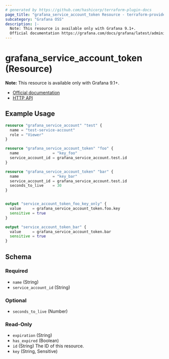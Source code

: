 ```yaml
---
# generated by https://github.com/hashicorp/terraform-plugin-docs
page_title: "grafana_service_account_token Resource - terraform-provider-grafana"
subcategory: "Grafana OSS"
description: |-
  Note: This resource is available only with Grafana 9.1+.
  Official documentation https://grafana.com/docs/grafana/latest/administration/service-accounts/HTTP API https://grafana.com/docs/grafana/latest/developers/http_api/serviceaccount/#service-account-api
---
```


# grafana_service_account_token (Resource)

**Note:** This resource is available only with Grafana 9.1+.

* [Official documentation](https://grafana.com/docs/grafana/latest/administration/service-accounts/)
* [HTTP API](https://grafana.com/docs/grafana/latest/developers/http_api/serviceaccount/#service-account-api)

## Example Usage

```terraform
resource "grafana_service_account" "test" {
  name = "test-service-account"
  role = "Viewer"
}

resource "grafana_service_account_token" "foo" {
  name               = "key_foo"
  service_account_id = grafana_service_account.test.id
}

resource "grafana_service_account_token" "bar" {
  name               = "key_bar"
  service_account_id = grafana_service_account.test.id
  seconds_to_live    = 30
}


output "service_account_token_foo_key_only" {
  value     = grafana_service_account_token.foo.key
  sensitive = true
}

output "service_account_token_bar" {
  value     = grafana_service_account_token.bar
  sensitive = true
}
```

<!-- schema generated by tfplugindocs -->
## Schema

### Required

- `name` (String)
- `service_account_id` (String)

### Optional

- `seconds_to_live` (Number)

### Read-Only

- `expiration` (String)
- `has_expired` (Boolean)
- `id` (String) The ID of this resource.
- `key` (String, Sensitive)
